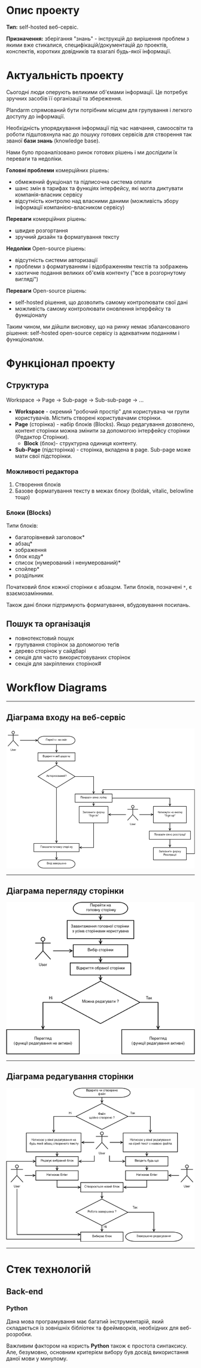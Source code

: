 
# Опис проекту

**Тип:** self-hosted веб-сервіс.

**Призначення:** зберігання "знань" - інструкцій до вирішення проблем з якими вже стикалися, специфікацій/документацій до проектів, конспектів, коротких довідників та взагалі будь-якої інформації.

# Актуальність проекту

Сьогодні люди оперують великими об'ємами інформації. Це потребує зручних засобів її організації та збереження.

Plandarm спрямований бути потрібним місцем для групування і легкого доступу до інформації.

Необхідність упорядкування інформації під час навчання, самоосвіти та роботи підштовхнула нас до пошуку готових сервісів для створення так званої **бази знань** (knowledge base). 

Нами було проаналізовано ринок готових рішень і ми дослідили їх переваги та недоліки. 

**Головні проблеми** комерційних рішень:

- обмежений фукціонал та підписочна система оплати
- шанс змін в тарифах та функціях інтерфейсу, які могла диктувати компанія-власник сервісу
- відсутність контролю над власними даними (можливість збору інформації компанією-власником сервісу)

**Переваги** комерційних рішень:

- швидке розгортання
- зручний дизайн та форматування тексту

**Недоліки** Open-source рішень:

- відсутність системи авторизації
- проблеми з форматуванням і відображенням текстів та зображень
- хаотичне подання великих об'ємів контенту ("все в розгорнутому вигляді")

**Переваги** Open-source рішень:

- self-hosted рішення, що дозволить самому контролювати свої дані
- можливість самому контролювати оновлення інтерфейсу та функціоналу

Таким чином, ми дійшли висновку, що на ринку немає збалансованого рішення: self-hosted open-source сервісу із адекватним поданням і функціоналом.

# Функціонал проекту

## Структура

Workspace → Page → Sub-page → Sub-sub-page → ... 

- **Workspace** - окремий "робочий простір" для користувача чи групи користувачів. Містить створені користувачами сторінки.
- **Page** (сторінка) -  набір блоків (Blocks). Якщо редагування дозволено, контент сторінки можна змінити за допомогою інтерфейсу сторінки (Редактор Сторінки).
    - **Block** (блок)- структурна одиниця контенту.
- **Sub-Page** (підсторінка) - сторінка, вкладена в page. Sub-page може мати свої підсторінки.

### Можливості редактора

1. Створення блоків
2. Базове форматування тексту в межах блоку (boldak, vitalic, belowline тощо)

### Блоки (Blocks)

Типи блоків:

- багаторівневий заголовок*
- абзац*
- зображення
- блок коду*
- список (нумерований і ненумерований)*
- спойлер*
- роздільник

Початковий блок кожної сторінки є абзацом. Типи блоків, позначені `*`, є взаємозамінними.

Також дані блоки підтримують форматування, вбудовування посилань.

## Пошук та організація

- повнотекстовий пошук
- групування сторінок за допомогою теґів
- дерево сторінок у сайдбарі
- секція для часто використовуваних сторінок
- секція для закріплених сторінок#

# Workflow Diagrams

---

## Діаграма входу на веб-сервіс

![stack](img/WFD1_AccessService.png "Access Service")

---

## Діаграма перегляду сторінки

![stack](img/WFD2_PageView.png "Page View")

---

## Діаграма редагування сторінки

![stack](img/WFD3_WorkWithText.png "Work With Text")

---

# Стек технологій

## Back-end

### Python

Дана мова програмування має багатий інструментарій, який складається із зовнішніх бібліотек та фреймворків, необхідних для веб-розробки. 

Важливим фактором на користь **Python** також є простота синтаксису. Але, безумовно, основним критерієм вибору був досвід використання даної мови у минулому. 

